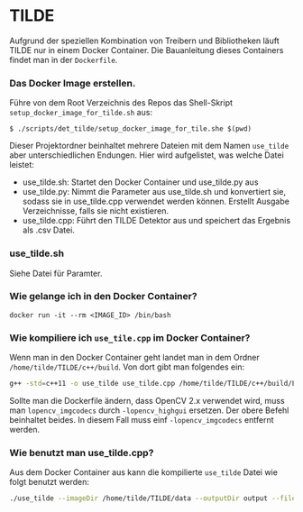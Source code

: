 # TILDE
Aufgrund der speziellen Kombination von Treibern und Bibliotheken läuft TILDE nur in einem Docker Container. Die Bauanleitung dieses Containers findet man in der `Dockerfile`.

### Das Docker Image erstellen.
Führe von dem Root Verzeichnis des Repos das Shell-Skript `setup_docker_image_for_tilde.sh` aus:

    $ ./scripts/det_tilde/setup_docker_image_for_tile.she $(pwd)

Dieser Projektordner beinhaltet mehrere Dateien mit dem Namen `use_tilde` aber unterschiedlichen Endungen. Hier wird aufgelistet, was welche Datei leistet:
- use_tilde.sh: Startet den Docker Container und  use_tilde.py aus
- use_tilde.py: Nimmt die Parameter aus use_tilde.sh und konvertiert sie, sodass sie in use_tilde.cpp verwendet werden können. Erstellt Ausgabe Verzeichnisse, falls sie nicht existieren.
- use_tilde.cpp: Führt den TILDE Detektor aus und speichert das Ergebnis als .csv Datei.


### use_tilde.sh
Siehe Datei für Paramter.

### Wie gelange ich in den Docker Container?
    docker run -it --rm <IMAGE_ID> /bin/bash

### Wie kompiliere ich `use_tile.cpp` im Docker Container?
Wenn man in den Docker Container geht landet man in dem Ordner `/home/tilde/TILDE/c++/build`. Von dort gibt man folgendes ein:
```bash
g++ -std=c++11 -o use_tilde use_tilde.cpp /home/tilde/TILDE/c++/build/Lib/libTILDE_static.a -L/usr/local/lib -lopencv_core -lopencv_imgcodecs -lopencv_highgui -lopencv_imgproc -lopencv_features2d
```

Sollte man die Dockerfile ändern, dass OpenCV 2.x verwendet wird, muss man
`lopencv_imgcodecs` durch `-lopencv_highgui` ersetzen. Der obere Befehl beinhaltet beides. In diesem Fall muss einf `-lopencv_imgcodecs` entfernt werden.

### Wie benutzt man use_tilde.cpp?
Aus dem Docker Container aus kann die kompilierte `use_tilde` Datei wie folgt benutzt werden:
```bash
./use_tilde --imageDir /home/tilde/TILDE/data --outputDir output --fileName testImage.png --filterPath /home/tilde/TILDE/c++/Lib/filters --filterName Mexico.txt
```
